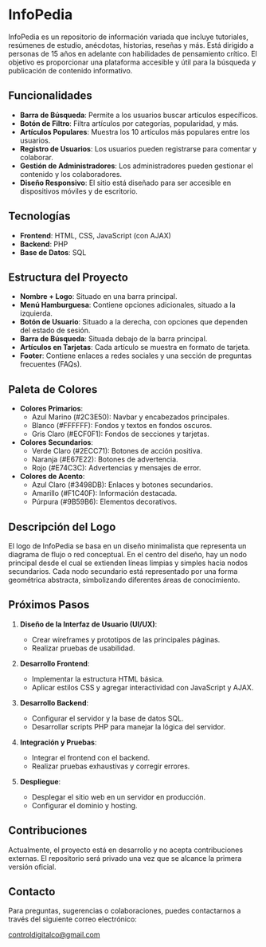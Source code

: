 # InfoPedia
InfoPedia es un repositorio de información variada que incluye tutoriales, resúmenes de estudio, anécdotas, historias, reseñas y más. Está dirigido a personas de 15 años en adelante con habilidades de pensamiento crítico. El objetivo es proporcionar una plataforma accesible y útil para la búsqueda y publicación de contenido informativo.

## Funcionalidades

- **Barra de Búsqueda**: Permite a los usuarios buscar artículos específicos.
- **Botón de Filtro**: Filtra artículos por categorías, popularidad, y más.
- **Artículos Populares**: Muestra los 10 artículos más populares entre los usuarios.
- **Registro de Usuarios**: Los usuarios pueden registrarse para comentar y colaborar.
- **Gestión de Administradores**: Los administradores pueden gestionar el contenido y los colaboradores.
- **Diseño Responsivo**: El sitio está diseñado para ser accesible en dispositivos móviles y de escritorio.

## Tecnologías

- **Frontend**: HTML, CSS, JavaScript (con AJAX)
- **Backend**: PHP
- **Base de Datos**: SQL

## Estructura del Proyecto

- **Nombre + Logo**: Situado en una barra principal.
- **Menú Hamburguesa**: Contiene opciones adicionales, situado a la izquierda.
- **Botón de Usuario**: Situado a la derecha, con opciones que dependen del estado de sesión.
- **Barra de Búsqueda**: Situada debajo de la barra principal.
- **Artículos en Tarjetas**: Cada artículo se muestra en formato de tarjeta.
- **Footer**: Contiene enlaces a redes sociales y una sección de preguntas frecuentes (FAQs).

## Paleta de Colores

- **Colores Primarios**: 
  - Azul Marino (#2C3E50): Navbar y encabezados principales.
  - Blanco (#FFFFFF): Fondos y textos en fondos oscuros.
  - Gris Claro (#ECF0F1): Fondos de secciones y tarjetas.
- **Colores Secundarios**:
  - Verde Claro (#2ECC71): Botones de acción positiva.
  - Naranja (#E67E22): Botones de advertencia.
  - Rojo (#E74C3C): Advertencias y mensajes de error.
- **Colores de Acento**:
  - Azul Claro (#3498DB): Enlaces y botones secundarios.
  - Amarillo (#F1C40F): Información destacada.
  - Púrpura (#9B59B6): Elementos decorativos.

## Descripción del Logo

El logo de InfoPedia se basa en un diseño minimalista que representa un diagrama de flujo o red conceptual. En el centro del diseño, hay un nodo principal desde el cual se extienden líneas limpias y simples hacia nodos secundarios. Cada nodo secundario está representado por una forma geométrica abstracta, simbolizando diferentes áreas de conocimiento.

## Próximos Pasos

1. **Diseño de la Interfaz de Usuario (UI/UX)**:
   - Crear wireframes y prototipos de las principales páginas.
   - Realizar pruebas de usabilidad.

2. **Desarrollo Frontend**:
   - Implementar la estructura HTML básica.
   - Aplicar estilos CSS y agregar interactividad con JavaScript y AJAX.

3. **Desarrollo Backend**:
   - Configurar el servidor y la base de datos SQL.
   - Desarrollar scripts PHP para manejar la lógica del servidor.

4. **Integración y Pruebas**:
   - Integrar el frontend con el backend.
   - Realizar pruebas exhaustivas y corregir errores.

5. **Despliegue**:
   - Desplegar el sitio web en un servidor en producción.
   - Configurar el dominio y hosting.

## Contribuciones

Actualmente, el proyecto está en desarrollo y no acepta contribuciones externas. El repositorio será privado una vez que se alcance la primera versión oficial.

## Contacto

Para preguntas, sugerencias o colaboraciones, puedes contactarnos a través del siguiente correo electrónico:

[controldigitalco@gmail.com](mailto:controldigitalco@gmail.com)
